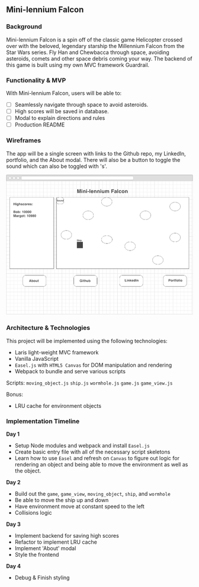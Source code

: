 ## Mini-lennium Falcon

### Background

Mini-lennium Falcon is a spin off of the classic game Helicopter crossed over with the beloved, legendary starship the Millennium Falcon from the Star Wars series. Fly Han and Chewbacca through space, avoiding asteroids, comets and other space debris coming your way. The backend of this game is built using my own MVC framework Guardrail.

### Functionality & MVP

With Mini-lennium Falcon, users will be able to:
- [ ] Seamlessly navigate through space to avoid asteroids.
- [ ] High scores will be saved in database.
- [ ] Modal to explain directions and rules
- [ ] Production README

### Wireframes

The app will be a single screen with links to the Github repo, my LinkedIn, portfolio, and the About modal. There will also be a button to toggle the sound which can also be toggled with 's'.

<img src="./docs/main.png" />

### Architecture & Technologies

This project will be implemented using the following technologies:

- Laris light-weight MVC framework
- Vanilla JavaScript
- `Easel.js` with `HTML5 Canvas` for DOM manipulation and rendering
- Webpack to bundle and serve various scripts

Scripts:
`moving_object.js`
`ship.js`
`wormhole.js`
`game.js`
`game_view.js`

Bonus:
- LRU cache for environment objects

### Implementation Timeline

**Day 1**
- Setup Node modules and webpack and install `Easel.js`
- Create basic entry file with all of the necessary script skeletons
- Learn how to use `Easel` and refresh on `Canvas` to figure out logic for rendering an object and being able to move the environment as well as the object.

**Day 2**
- Build out the `game`, `game_view`, `moving_object`, `ship`, and `wormhole`
- Be able to move the ship up and down
- Have environment move at constant speed to the left
- Collisions logic

**Day 3**
- Implement backend for saving high scores
- Refactor to implement LRU cache
- Implement 'About' modal
- Style the frontend

**Day 4**
- Debug & Finish styling
